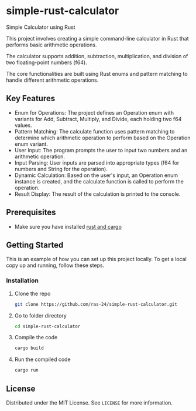 # simple-rust-calculator
Simple Calculator using Rust

This project involves creating a simple command-line calculator in Rust that performs basic arithmetic operations.

The calculator supports addition, subtraction, multiplication, and division of two floating-point numbers (f64).

The core functionalities are built using Rust enums and pattern matching to handle different arithmetic operations.

## Key Features
- Enum for Operations: The project defines an Operation enum with variants for Add, Subtract, Multiply, and Divide, each holding two f64 values.
- Pattern Matching: The calculate function uses pattern matching to determine which arithmetic operation to perform based on the Operation enum variant.
- User Input: The program prompts the user to input two numbers and an arithmetic operation.
- Input Parsing: User inputs are parsed into appropriate types (f64 for numbers and String for the operation).
- Dynamic Calculation: Based on the user's input, an Operation enum instance is created, and the calculate function is called to perform the operation.
- Result Display: The result of the calculation is printed to the console.

## Prerequisites
- Make sure you have installed [rust and cargo](https://doc.rust-lang.org/book/ch01-01-installation.html#installation)

## Getting Started
This is an example of how you can set up this project locally. To get a local copy up and running, follow these steps.

### Installation
1. Clone the repo
   ```sh
   git clone https://github.com/ras-24/simple-rust-calculator.git
   ```
2. Go to folder directory
   ```sh
   cd simple-rust-calculator
   ```
3. Compile the code
   ```sh
   cargo build
   ```
4. Run the compiled code
   ```sh
   cargo run
   ```

## License

Distributed under the MIT License. See `LICENSE` for more information.

